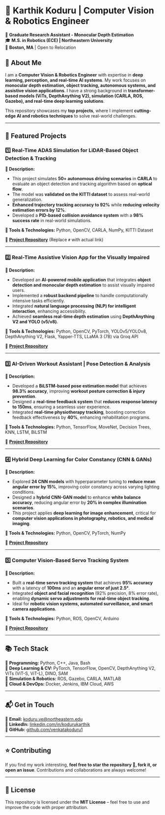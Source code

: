 # 👋 Karthik Koduru | Computer Vision & Robotics Engineer  

🔬 **Graduate Research Assistant - Monocular Depth Estimation**  
🎓 **M.S. in Robotics (ECE) | Northeastern University**  
📍 **Boston, MA** | Open to Relocation  

## 🚀 About Me  
I am a **Computer Vision & Robotics Engineer** with expertise in **deep learning, perception, and real-time AI systems**. My work focuses on **monocular depth estimation, object tracking, autonomous systems, and assistive vision applications**. I have a strong background in **transformer-based models (ViTs, DepthAnything V2), simulation (CARLA, ROS, Gazebo), and real-time deep learning solutions**.  

This repository showcases my **top projects**, where I implement **cutting-edge AI and robotics techniques** to solve real-world challenges.  

---

## 📂 Featured Projects  

### **1️⃣ Real-Time ADAS Simulation for LiDAR-Based Object Detection & Tracking**  
**🔹 Description:**  
- This project simulates **50+ autonomous driving scenarios** in **CARLA** to evaluate an object detection and tracking algorithm based on **optical flow**.  
- The model was **validated on the KITTI dataset** to assess real-world generalization.  
- **Enhanced trajectory tracking accuracy to 92%** while **reducing velocity estimation errors by 12%**.  
- Developed a **PID-based collision avoidance system** with a **98% success rate** in real-world simulations.  

**🔧 Tools & Technologies:** Python, OpenCV, CARLA, NumPy, KITTI Dataset  

🔗 **[Project Repository](#)** (Replace `#` with actual link)  

---

### **2️⃣ Real-Time Assistive Vision App for the Visually Impaired**  
**🔹 Description:**  
- Developed an **AI-powered mobile application** that integrates **object detection and monocular depth estimation** to assist visually impaired users.  
- Implemented a **robust backend pipeline** to handle computationally intensive tasks efficiently.  
- Integrated **natural language processing (NLP) for intelligent interaction**, enhancing accessibility.  
- Achieved **seamless real-time depth estimation** using **DepthAnything V2 and YOLO (v5/v8)**.  

**🔧 Tools & Technologies:** Python, OpenCV, PyTorch, YOLOv5/YOLOv8, DepthAnything V2, Flask, Yapper-TTS, LLaMA 3 (7B) via Groq API  

🔗 **[Project Repository](#)**  

---

### **3️⃣ AI-Driven Workout Assistant | Pose Detection & Analysis**  
**🔹 Description:**  
- Developed a **BiLSTM-based pose estimation model** that achieves **98.3% accuracy**, improving **workout posture correction & injury prevention**.  
- Designed a **real-time feedback system** that **reduces response latency to 150ms**, ensuring a seamless user experience.  
- Integrated **real-time physiotherapy tracking**, boosting correction feedback effectiveness by **40%**, enhancing rehabilitation programs.  

**🔧 Tools & Technologies:** Python, TensorFlow, MoveNet, Decision Trees, KNN, LSTM, BiLSTM  

🔗 **[Project Repository](#)**  

---

### **4️⃣ Hybrid Deep Learning for Color Constancy (CNN & GANs)**  
**🔹 Description:**  
- Explored **24 CNN models** with hyperparameter tuning to **reduce mean angular error by 15%**, improving color constancy across varying lighting conditions.  
- Designed a **hybrid CNN-GAN model** to enhance **white balance accuracy**, reducing angular error by **20% in complex illumination scenarios**.  
- This project applies **deep learning for image enhancement**, critical for **computer vision applications in photography, robotics, and medical imaging**.  

**🔧 Tools & Technologies:** Python, OpenCV, PyTorch, NumPy  

🔗 **[Project Repository](#)**  

---

### **5️⃣ Computer Vision-Based Servo Tracking System**  
**🔹 Description:**  
- Built a **real-time servo tracking system** that achieves **95% accuracy** with a latency of **100ms** and an **angular error of just 2.5°**.  
- Integrated **object and facial recognition** (92% precision, 8% error rate), enabling **dynamic servo adjustments for real-time object tracking**.  
- Ideal for **robotic vision systems, automated surveillance, and smart camera applications**.  

**🔧 Tools & Technologies:** Python, ROS, OpenCV, Arduino  

🔗 **[Project Repository](#)**  

---

## 📚 Tech Stack  

🔹 **Programming:** Python, C++, Java, Bash  
🔹 **Deep Learning & CV:** PyTorch, TensorFlow, OpenCV, DepthAnything V2, ViTs (ViT-S, ViT-L), DINO, SAM  
🔹 **Simulation & Robotics:** ROS, Gazebo, CARLA, MATLAB  
🔹 **Cloud & DevOps:** Docker, Jenkins, IBM Cloud, AWS  

---

## 📬 Get in Touch  
📧 **Email:** koduru.ve@northeastern.edu  
🔗 **LinkedIn:** [linkedin.com/in/kodurukarthik](#)  
🔗 **GitHub:** [github.com/venkatakoduru1](#)  

---

## ⭐ Contributing  
If you find my work interesting, **feel free to star the repository 🌟, fork it, or open an issue**. Contributions and collaborations are always welcome!  

---

## 📜 License  
This repository is licensed under the **MIT License** – feel free to use and improve the code with proper attribution.  

